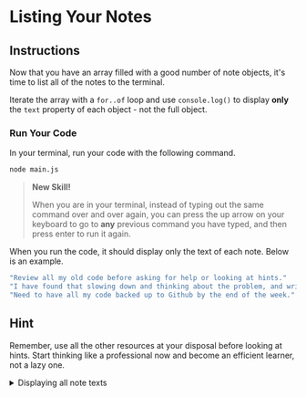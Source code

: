 # Listing Your Notes

## Instructions

Now that you have an array filled with a good number of note objects, it's time to list all of the notes to the terminal.

Iterate the array with a `for..of` loop and use `console.log()` to display **only** the `text` property of each object - not the full object.

### Run Your Code

In your terminal, run your code with the following command.

```sh
node main.js
```

> **New Skill!**
>
> When you are in your terminal, instead of typing out the same command over and over again, you can press the up arrow on your keyboard to go to **any** previous command you have typed, and then press enter to run it again.

When you run the code, it should display only the text of each note. Below is an example.

```js
"Review all my old code before asking for help or looking at hints."
"I have found that slowing down and thinking about the problem, and writing out the comments makes it vastly easier to write code."
"Need to have all my code backed up to Github by the end of the week."
```

## Hint

Remember, use all the other resources at your disposal before looking at hints. Start thinking like a professional now and become an efficient learner, not a lazy one.

<details>
    <summary>Displaying all note texts</summary>

```js
for (const note of notes) {
    // We don't give you everything in the hint
    console.log(something.something)
}
```
</details>
